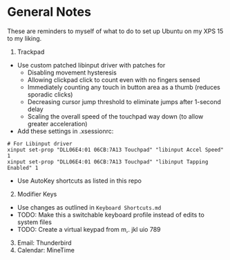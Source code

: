 # General Notes
These are reminders to myself of what to do to set up Ubuntu on my XPS 15 to my liking.

1. Trackpad
  - Use custom patched libinput driver with patches for
     - Disabling movement hysteresis
     - Allowing clickpad click to count even with no fingers sensed
     - Immediately counting any touch in button area as a thumb (reduces sporadic clicks)
     - Decreasing cursor jump threshold to eliminate jumps after 1-second delay
     - Scaling the overall speed of the touchpad way down (to allow greater acceleration)
  - Add these settings in .xsessionrc:
  ```
# For Libinput driver
xinput set-prop "DLL06E4:01 06CB:7A13 Touchpad" "libinput Accel Speed" 1
xinput set-prop "DLL06E4:01 06CB:7A13 Touchpad" "libinput Tapping Enabled" 1
  ```
  - Use AutoKey shortcuts as listed in this repo
2. Modifier Keys
  - Use changes as outlined in `Keyboard Shortcuts.md`
  - TODO: Make this a switchable keyboard profile instead of edits to system files
  - TODO: Create a virtual keypad from m,. jkl uio 789

3. Email: Thunderbird
4. Calendar: MineTime
